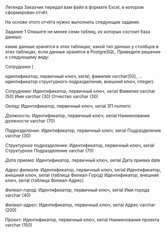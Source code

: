 ﻿Легенда
Заказчик передал вам файл в формате Excel, в котором сформирован отчёт.

На основе этого отчёта нужно выполнить следующие задания.

Задание 1
Опишите не менее семи таблиц, из которых состоит база данных:

какие данные хранятся в этих таблицах;
какой тип данных у столбцов в этих таблицах, если данные хранятся в PostgreSQL.
Приведите решение к следующему виду:

Сотрудники (

идентификатор, первичный ключ, serial,
фамилия varchar(50),
...
идентификатор структурного подразделения, внешний ключ, integer).




*Сотрудники:*
    Идентификатор, первичный ключ, serial
    Фамилия varchar (50)
    Имя varchar (30)
    Отчество varchar (30)

*Оклад:*
    Идентификатор, первичный ключ, serial
    ЗП numeric

*Должность:*
    Идентификатор, первичный ключ, serial
    Наименование должности varchar (70)

*Подразделение:*
    Идентификатор, первичный ключ, serial
    Подразделение varchar (30)

*Структурное подразделение:*
    Идентификатор, первичный ключ, serial
    Структурное Подразделение varchar (70)

*Дата приема:*
    Идентификатор, первичный ключ, serial
    Дата приема date

*Адрес филиала:*
    Идентификатор, первичный ключ, serial
    Идентификатор, внешний ключ, serial (таблица Филиал-Город)
    Идентификатор, внешний ключ, serial (таблица Филиал-Адрес)

*Филиал-город:*
    Идентификатор, первичный ключ, serial
    Имя города varchar (40)

*Филиал-адрес:*
    Идентификатор, первичный ключ, serial
    Адрес varchar (200)

*Проект:*
    Идентификатор, первичный ключ, serial
    Наименование проекта varchar (150)
